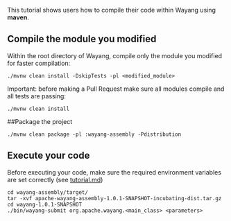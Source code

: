 <!--

  Licensed to the Apache Software Foundation (ASF) under one or more
  contributor license agreements.  See the NOTICE file distributed with
  this work for additional information regarding copyright ownership.
  The ASF licenses this file to You under the Apache License, Version 2.0
  (the "License"); you may not use this file except in compliance with
  the License.  You may obtain a copy of the License at

      http://www.apache.org/licenses/LICENSE-2.0

  Unless required by applicable law or agreed to in writing, software
  distributed under the License is distributed on an "AS IS" BASIS,
  WITHOUT WARRANTIES OR CONDITIONS OF ANY KIND, either express or implied.
  See the License for the specific language governing permissions and
  limitations under the License.

-->
This tutorial shows users how to compile their code within Wayang using **maven**.

## Compile the module you modified
Within the root directory of Wayang, compile only the module you modified for faster compilation:
```shell
./mvnw clean install -DskipTests -pl <modified_module>
```
Important: before making a Pull Request make sure all modules compile and all tests are passing: 
```shell
./mvnw clean install
```
##Package the project
```shell
./mvnw clean package -pl :wayang-assembly -Pdistribution
```

## Execute your code
Before executing your code, make sure the required environment variables are set correctly (see [tutorial.md](tutorial.md))
```shell
cd wayang-assembly/target/
tar -xvf apache-wayang-assembly-1.0.1-SNAPSHOT-incubating-dist.tar.gz
cd wayang-1.0.1-SNAPSHOT
./bin/wayang-submit org.apache.wayang.<main_class> <parameters>
```
